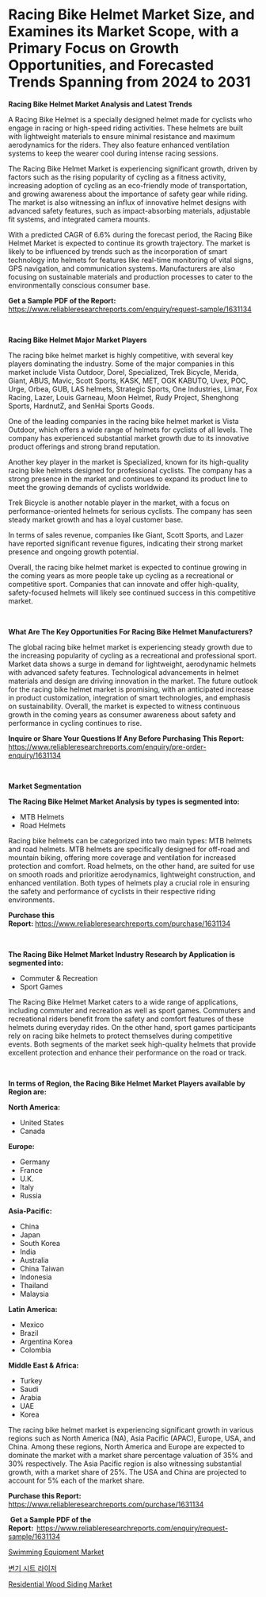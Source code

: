 <p><h1>Racing Bike Helmet Market Size, and Examines its Market Scope, with a Primary Focus on Growth Opportunities, and Forecasted Trends Spanning from 2024 to 2031</h1></p><p><strong>Racing Bike Helmet Market Analysis and Latest Trends</strong></p>
<p><p>A Racing Bike Helmet is a specially designed helmet made for cyclists who engage in racing or high-speed riding activities. These helmets are built with lightweight materials to ensure minimal resistance and maximum aerodynamics for the riders. They also feature enhanced ventilation systems to keep the wearer cool during intense racing sessions.</p><p>The Racing Bike Helmet Market is experiencing significant growth, driven by factors such as the rising popularity of cycling as a fitness activity, increasing adoption of cycling as an eco-friendly mode of transportation, and growing awareness about the importance of safety gear while riding. The market is also witnessing an influx of innovative helmet designs with advanced safety features, such as impact-absorbing materials, adjustable fit systems, and integrated camera mounts.</p><p>With a predicted CAGR of 6.6% during the forecast period, the Racing Bike Helmet Market is expected to continue its growth trajectory. The market is likely to be influenced by trends such as the incorporation of smart technology into helmets for features like real-time monitoring of vital signs, GPS navigation, and communication systems. Manufacturers are also focusing on sustainable materials and production processes to cater to the environmentally conscious consumer base.</p></p>
<p><strong>Get a Sample PDF of the Report:&nbsp;</strong> <a href="https://www.reliableresearchreports.com/enquiry/request-sample/1631134">https://www.reliableresearchreports.com/enquiry/request-sample/1631134</a></p>
<p>&nbsp;</p>
<p><strong>Racing Bike Helmet Major Market Players</strong></p>
<p><p>The racing bike helmet market is highly competitive, with several key players dominating the industry. Some of the major companies in this market include Vista Outdoor, Dorel, Specialized, Trek Bicycle, Merida, Giant, ABUS, Mavic, Scott Sports, KASK, MET, OGK KABUTO, Uvex, POC, Urge, Orbea, GUB, LAS helmets, Strategic Sports, One Industries, Limar, Fox Racing, Lazer, Louis Garneau, Moon Helmet, Rudy Project, Shenghong Sports, HardnutZ, and SenHai Sports Goods.</p><p>One of the leading companies in the racing bike helmet market is Vista Outdoor, which offers a wide range of helmets for cyclists of all levels. The company has experienced substantial market growth due to its innovative product offerings and strong brand reputation.</p><p>Another key player in the market is Specialized, known for its high-quality racing bike helmets designed for professional cyclists. The company has a strong presence in the market and continues to expand its product line to meet the growing demands of cyclists worldwide.</p><p>Trek Bicycle is another notable player in the market, with a focus on performance-oriented helmets for serious cyclists. The company has seen steady market growth and has a loyal customer base.</p><p>In terms of sales revenue, companies like Giant, Scott Sports, and Lazer have reported significant revenue figures, indicating their strong market presence and ongoing growth potential.</p><p>Overall, the racing bike helmet market is expected to continue growing in the coming years as more people take up cycling as a recreational or competitive sport. Companies that can innovate and offer high-quality, safety-focused helmets will likely see continued success in this competitive market.</p></p>
<p>&nbsp;</p>
<p><strong>What Are The Key Opportunities For Racing Bike Helmet Manufacturers?</strong></p>
<p><p>The global racing bike helmet market is experiencing steady growth due to the increasing popularity of cycling as a recreational and professional sport. Market data shows a surge in demand for lightweight, aerodynamic helmets with advanced safety features. Technological advancements in helmet materials and design are driving innovation in the market. The future outlook for the racing bike helmet market is promising, with an anticipated increase in product customization, integration of smart technologies, and emphasis on sustainability. Overall, the market is expected to witness continuous growth in the coming years as consumer awareness about safety and performance in cycling continues to rise.</p></p>
<p><strong>Inquire or Share Your Questions If Any Before Purchasing This Report:</strong> <a href="https://www.reliableresearchreports.com/enquiry/pre-order-enquiry/1631134">https://www.reliableresearchreports.com/enquiry/pre-order-enquiry/1631134</a></p>
<p>&nbsp;</p>
<p><strong>Market Segmentation</strong></p>
<p><strong>The Racing Bike Helmet Market Analysis by types is segmented into:</strong></p>
<p><ul><li>MTB Helmets</li><li>Road Helmets</li></ul></p>
<p><p>Racing bike helmets can be categorized into two main types: MTB helmets and road helmets. MTB helmets are specifically designed for off-road and mountain biking, offering more coverage and ventilation for increased protection and comfort. Road helmets, on the other hand, are suited for use on smooth roads and prioritize aerodynamics, lightweight construction, and enhanced ventilation. Both types of helmets play a crucial role in ensuring the safety and performance of cyclists in their respective riding environments.</p></p>
<p><strong>Purchase this Report:&nbsp;</strong><a href="https://www.reliableresearchreports.com/purchase/1631134">https://www.reliableresearchreports.com/purchase/1631134</a></p>
<p>&nbsp;</p>
<p><strong>The Racing Bike Helmet Market Industry Research by Application is segmented into:</strong></p>
<p><ul><li>Commuter & Recreation</li><li>Sport Games</li></ul></p>
<p><p>The Racing Bike Helmet Market caters to a wide range of applications, including commuter and recreation as well as sport games. Commuters and recreational riders benefit from the safety and comfort features of these helmets during everyday rides. On the other hand, sport games participants rely on racing bike helmets to protect themselves during competitive events. Both segments of the market seek high-quality helmets that provide excellent protection and enhance their performance on the road or track.</p></p>
<p>&nbsp;</p>
<p><strong>In terms of Region, the Racing Bike Helmet Market Players available by Region are:</strong></p>
<p>
    <p> <strong> North America: </strong>
        <ul>
            <li>United States</li>
            <li>Canada</li>
        </ul>
        </p> 
    <p> <strong> Europe: </strong>
        <ul>
            <li>Germany</li>
            <li>France</li>
            <li>U.K.</li>
            <li>Italy</li>
            <li>Russia</li>
        </ul>
        </p> 
    <p> <strong> Asia-Pacific: </strong>
        <ul>
            <li>China</li>
            <li>Japan</li>
            <li>South Korea</li>
            <li>India</li>
            <li>Australia</li>
            <li>China Taiwan</li>
            <li>Indonesia</li>
            <li>Thailand</li>
            <li>Malaysia</li>
        </ul>
        </p> 
    <p> <strong> Latin America: </strong>
        <ul>
            <li>Mexico</li>
            <li>Brazil</li>
            <li>Argentina Korea</li>
            <li>Colombia</li>
        </ul>
        </p> 
    <p> <strong> Middle East & Africa: </strong>
        <ul>
            <li>Turkey</li>
            <li>Saudi</li>
            <li>Arabia</li>
            <li>UAE</li>
            <li>Korea</li>
        </ul>
    </p>
    </p>
<p><p>The racing bike helmet market is experiencing significant growth in various regions such as North America (NA), Asia Pacific (APAC), Europe, USA, and China. Among these regions, North America and Europe are expected to dominate the market with a market share percentage valuation of 35% and 30% respectively. The Asia Pacific region is also witnessing substantial growth, with a market share of 25%. The USA and China are projected to account for 5% each of the market share.</p></p>
<p><strong>Purchase this Report: </strong><a href="https://www.reliableresearchreports.com/purchase/1631134">https://www.reliableresearchreports.com/purchase/1631134</a></p>
<p>&nbsp;<strong>Get a Sample PDF of the Report:&nbsp;&nbsp;</strong><a href="https://www.reliableresearchreports.com/enquiry/request-sample/1631134">https://www.reliableresearchreports.com/enquiry/request-sample/1631134</a></p>
<p><strong></strong></p>
<p><p><a href="https://github.com/beatblasta/Market-Research-Report-List-2/blob/main/swimming-equipment-market.md">Swimming Equipment Market</a></p><p><a href="https://github.com/vsr06p4p49/Market-Research-Report-List-1/blob/main/22423384724.md">변기 시트 라이저</a></p><p><a href="https://github.com/angelajermaine/Market-Research-Report-List-2/blob/main/residential-wood-siding-market.md">Residential Wood Siding Market</a></p></p>